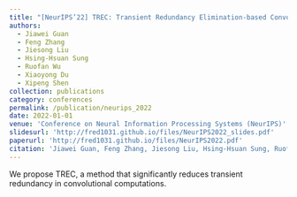 ```yaml
---
title: "[NeurIPS’22] TREC: Transient Redundancy Elimination-based Convolution"
authors: 
  - Jiawei Guan
  - Feng Zhang
  - Jiesong Liu
  - Hsing-Hsuan Sung
  - Ruofan Wu
  - Xiaoyong Du
  - Xipeng Shen
collection: publications
category: conferences
permalink: /publication/neurips_2022
date: 2022-01-01
venue: 'Conference on Neural Information Processing Systems (NeurIPS)'
slidesurl: 'http://fred1031.github.io/files/NeurIPS2022_slides.pdf'
paperurl: 'http://fred1031.github.io/files/NeurIPS2022.pdf'
citation: 'Jiawei Guan, Feng Zhang, Jiesong Liu, Hsing-Hsuan Sung, Ruofan Wu, Xiaoyong Du, Xipeng Shen. (2022). "TREC: Transient Redundancy Elimination-based Convolution." <i>NeurIPS 2022</i>.'
---
```


We propose TREC, a method that significantly reduces transient redundancy in convolutional computations.
